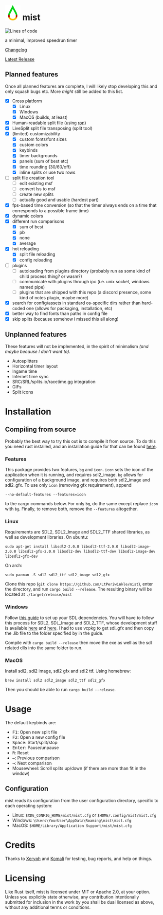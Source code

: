 # <img src="assets/MIST.png?raw=true" width="50" height="50"/> mist
![Lines of code](https://tokei.rs/b1/codeberg.org/lieutenantperiwinkle/mist?category=code)

a minimal, improved speedrun timer

[Changelog](CHANGELOG.md)

[Latest Release](https://codeberg.org/lieutenantperiwinkle/mist/releases/latest)

## Planned features
Once all planned features are complete, I will likely stop developing this and only squash bugs etc. More *might* still be added to this list.

* [X] Cross platform
	* [X] Linux
	* [X] Windows
	* [X] MacOS (builds, at least)
* [X] Human-readable split file (using [ron](https://github.com/ron-rs/ron))
* [X] LiveSplit split file transposing (split tool)
* [X] (limited) customizability
	* [X] custom fonts/font sizes
	* [X] custom colors
	* [X] keybinds
	* [X] timer backgrounds
	* [X] panels (sum of best etc)
	* [X] time rounding (30/60/off)
	* [X] inline splits or use two rows
* [ ] split file creation tool
	* [ ] edit existing msf
	* [ ] convert lss to msf
	* [ ] create new splits
	* [ ] actually good and usable (hardest part)
* [X] fps-based time conversion (so that the timer always ends on a time that corresponds to a possible frame time)
* [X] dynamic colors
* [X] different run comparisons
	* [X] sum of best
	* [X] pb
	* [X] none
	* [X] average
* [X] hot reloading
	* [X] split file reloading
	* [X] config reloading
* [ ] plugins
	* [ ] autoloading from plugins directory (probably run as some kind of child process thing? or wasm?)
	* [ ] communicate with plugins through ipc (i.e. unix socket, windows named pipe)
	* [ ] plugins that are shipped with this repo (a discord presence, some kind of notes plugin, maybe more)
* [X] search for config/assets in standard os-specific dirs rather than hard-coded one (allows for packaging, installation, etc)
* [X] better way to find fonts than paths in config file
* [X] skip splits (because somehow i missed this all along)

## Unplanned features
These features will not be implemented, in the spirit of minimalism *(and maybe because I don't want to).*

* Autosplitters
* Horizontal timer layout
* Ingame time
* Internet time sync
* SRC/SRL/splits.io/racetime.gg integration
* GIFs
* Split icons

# Installation

## Compiling from source
Probably the best way to try this out is to compile it from source. To do this you need rust installed, and an installation guide
for that can be found [here](https://www.rust-lang.org/tools/install).

### Features
This package provides two features, `bg` and `icon`. `icon` sets the icon of the application when it is running, and requires sdl2_image.
`bg` allows for configuration of a background image, and requires both sdl2\_image and sdl2\_gfx. To use only `icon` (removing gfx requirement),
append
```
--no-default-features --features=icon
```

to the cargo commands below. For only `bg`, do the same except replace `icon` with `bg`. Finally, to remove both, remove the `--features` altogether.

### Linux
Requirements are SDL2, SDL2\_Image and SDL2\_TTF shared libraries, as well as development libraries. On ubuntu:
```
sudo apt-get install libsdl2-2.0.0 libsdl2-ttf-2.0.0 libsdl2-image-2.0.0 libsdl2-gfx-2.0.0 libsdl2-dev libsdl2-ttf-dev libsdl2-image-dev libsdl2-gfx-dev
```

On arch:
```
sudo pacman -S sdl2 sdl2_ttf sdl2_image sdl2_gfx
```

Clone this repo (`git clone https://github.com/LtPeriwinkle/mist`), enter the directory, and run `cargo build --release`. The resulting binary will be located at
`./target/release/mist`

### Windows
Follow [this guide](https://github.com/Rust-SDL2/rust-sdl2#windows-msvc) to set up your SDL dependencies. You will have to follow this process for SDL2, SDL\_Image and SDL2\_TTF,
whose development stuff is available [here](http://libsdl.org/projects/SDL_ttf/) and [here](http://libsdl.org/projects/SDL_image). I had to use vcpkg to get sdl_gfx and then copy the .lib file to the
folder specified by in the guide.

Compile with `cargo build --release` then move the exe as well as the sdl related dlls into the same folder to run.

### MacOS
Install sdl2, sdl2 image, sdl2 gfx and sdl2 ttf. Using homebrew:
```
brew install sdl2 sdl2_image sdl2_ttf sdl2_gfx
```

Then you should be able to run `cargo build --release`.

# Usage
The default keybinds are:

* <kbd>F1</kbd>: Open new split file
* <kbd>F2</kbd>: Open a new config file
* <kbd>Space</kbd>: Start/split/stop
* <kbd>Enter</kbd>: Pause/unpause
* <kbd>R</kbd>: Reset
* <kbd>&leftarrow;</kbd>: Previous comparison
* <kbd>&rightarrow;</kbd>: Next comparison
* Mousewheel: Scroll splits up/down (if there are more than fit in the window)

## Configuration
mist reads its configuration from the user configuration directory, specific to each operating system:
- Linux: `$XDG_CONFIG_HOME/mist/mist.cfg` or `$HOME/.config/mist/mist.cfg`
- Windows: `\Users\YourUser\AppData\Roaming\mist\mist.cfg`
- MacOS: `$HOME/Library/Application Support/mist/mist.cfg`

# Credits
Thanks to [Xeryph](https://twitch.tv/xeryph1) and [Komali](https://youtube.com/c/KomaliPrinceOfRito) for testing, bug reports,
and help on things.

# Licensing
Like Rust itself, mist is licensed under MIT or Apache 2.0, at your option.
Unless you explicitly state otherwise, any contribution intentionally submitted
for inclusion in the work by you shall be dual licensed as above, without any
additional terms or conditions.

